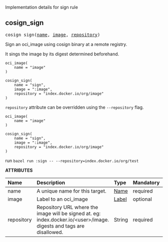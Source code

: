 <!-- Generated with Stardoc: http://skydoc.bazel.build -->

Implementation details for sign rule

<a id="#cosign_sign"></a>

## cosign_sign

<pre>
cosign_sign(<a href="#cosign_sign-name">name</a>, <a href="#cosign_sign-image">image</a>, <a href="#cosign_sign-repository">repository</a>)
</pre>

Sign an oci_image using cosign binary at a remote registry.

It sings the image by its digest determined beforehand.

```starlark
oci_image(
    name = "image"
)

cosign_sign(
    name = "sign",
    image = ":image",
    repository = "index.docker.io/org/image"
)
```

`repository` attribute can be overridden using the `--repository` flag.

```starlark
oci_image(
    name = "image"
)

cosign_sign(
    name = "sign",
    image = ":image",
    repository = "index.docker.io/org/image"
)
```

run `bazel run :sign -- --repository=index.docker.io/org/test`


**ATTRIBUTES**


| Name  | Description | Type | Mandatory | Default |
| :------------- | :------------- | :------------- | :------------- | :------------- |
| <a id="cosign_sign-name"></a>name |  A unique name for this target.   | <a href="https://bazel.build/docs/build-ref.html#name">Name</a> | required |  |
| <a id="cosign_sign-image"></a>image |  Label to an oci_image   | <a href="https://bazel.build/docs/build-ref.html#labels">Label</a> | optional | None |
| <a id="cosign_sign-repository"></a>repository |  Repository URL where the image will be signed at. eg: index.docker.io/&lt;user&gt;/image. digests and tags are disallowed.   | String | required |  |


